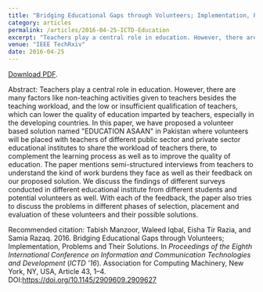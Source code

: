 ```yaml
---
title: "Bridging Educational Gaps through Volunteers; Implementation, Problems and Their Solutions"
category: articles
permalink: /articles/2016-04-25-ICTD-Education
excerpt: "Teachers play a central role in education. However, there are many factors like non-teaching activities given to teachers besides the teaching workload, and the low or insufficient qualification of teachers, which can lower the quality of education imparted by teachers, especially in the developing countries. In this paper, we have proposed a volunteer based solution named "EDUCATION ASAAN" in Pakistan where volunteers will be placed with teachers of different public sector and private sector educational institutes to share the workload of teachers there, to complement the learning process as well as to improve the quality of education. The paper mentions semi-structured interviews from teachers to understand the kind of work burdens they face as well as their feedback on our proposed solution. We discuss the findings of different surveys conducted in different educational institute from different students and potential volunteers as well. With each of the feedback, the paper also tries to discuss the problems in different phases of selection, placement and evaluation of these volunteers and their possible solutions."
venue: "IEEE TechRxiv"
date: 2016-04-25
---
```


<a href="https://www.researchgate.net/profile/Waleed_Iqbal/publication/303542794_Bridging_Educational_Gaps_through_Volunteers_Implementation_Problems_and_Their_Solutions/links/5a3986d7aca2728e698788c6/Bridging-Educational-Gaps-through-Volunteers-Implementation-Problems-and-Their-Solutions.pdf">Download PDF</a>.

Abstract: Teachers play a central role in education. However, there are many factors like non-teaching activities given to teachers besides the teaching workload, and the low or insufficient qualification of teachers, which can lower the quality of education imparted by teachers, especially in the developing countries. In this paper, we have proposed a volunteer based solution named "EDUCATION ASAAN" in Pakistan where volunteers will be placed with teachers of different public sector and private sector educational institutes to share the workload of teachers there, to complement the learning process as well as to improve the quality of education. The paper mentions semi-structured interviews from teachers to understand the kind of work burdens they face as well as their feedback on our proposed solution. We discuss the findings of different surveys conducted in different educational institute from different students and potential volunteers as well. With each of the feedback, the paper also tries to discuss the problems in different phases of selection, placement and evaluation of these volunteers and their possible solutions.


Recommended citation: Tabish Manzoor, Waleed Iqbal, Eisha Tir Razia, and Samia Razaq. 2016. Bridging Educational Gaps through Volunteers; Implementation, Problems and Their Solutions. In <i>Proceedings of the Eighth International Conference on Information and Communication Technologies and Development</i> (<i>ICTD '16</i>). Association for Computing Machinery, New York, NY, USA, Article 43, 1–4. DOI:https://doi.org/10.1145/2909609.2909627
